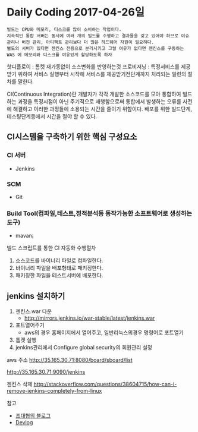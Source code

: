 # Daily Coding 2017-04-26일

```
빌드는 CPU와 메모리, 디스크를 많이 소비하는 작업이다.
지속적인 통합 서버는 동시에 여러 개의 빌드를 수행하고 결과물을 갖고 있어야 하므로 이슈 관리나 버전 관리, 아티팩트 관리보다 더 많은 하드웨어 자원이 필요하다.
별도의 서버가 있다면 젠킨스 전용으로 분리시키고 그럴 여유가 없다면 젠킨스를 구동하는 WAS 에 메모리와 디스크를 여유있게 할당하도록 하자
```

핫디플로이 : 톰켓 재가동없이 소스변화를 반영하는것
프로비저닝 : 특정서비스를 제공받기 위하여 서비스 실행부터 시작해 서비스를 제공받기전단계까지 처리되는 일련의 절차를 말한다.

CI(Continuous Integration)란
개발자가 각각 개발한 소스코드를 모아 통합하여 빌드하는 과정을 특정시점이 아닌 주기적으로 새행함으로써 통합에서 발생하는 오류를 사전에 해결하고 이러한 과정들에 소용되는 시간을 줄이기 위함이다. 배포를 위한 빌드단계,테스팅단계등에서 시간을 절야 할 수 있다.


## CI시스템을 구축하기 위한 핵심 구성요소
### CI 서버
* Jenkins
### SCM
* Git
### Build Tool(컴파일,테스트,정적분석등 동작가능한 소프트웨어로 생성하는 도구)
* mavan¡

빌드 스크립트를 통한 CI 자동화 수행절차
1. 소스코드를 바이너리 파일로 컴파일한다.
2. 바이너리 파일을 배포형태로 패키징한다.
3. 패키징한 파일을 테스트서버에 배포한다.

## jenkins 설치하기
1. 젠킨스.war 다운
    * http://mirrors.jenkins.io/war-stable/latest/jenkins.war
2. 포트열어주기
    * aws의 경우 홈페이지에서 열어주고, 일반리눅스의경우 명령어로 포트열기
3. 톰켓 실행
4. jenkins관리에서 Configure global security의 회원관리 설정


aws 주소
http://35.165.30.71:8080/board/sboard/list

http://35.165.30.71:9090/jenkins

젠킨스 삭제
http://stackoverflow.com/questions/38604715/how-can-i-remove-jenkins-completely-from-linux


참고
* [조대협의 블로그]( http://bcho.tistory.com/654)
* [Devlog](http://asfirstalways.tistory.com/303)
